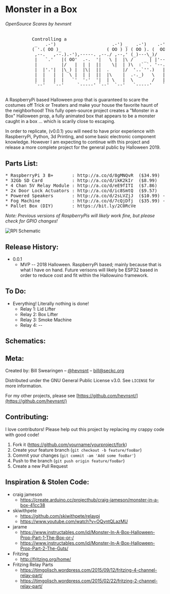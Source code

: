 # Monster in a Box 
###### OpenSource Scares by hevnsnt


<pre>
          Controlling a
           _   .-')                     .-') _   .-')    .-') _     ('-.  _  .-')   
          ( '.( OO )_                 ( OO ) ) ( OO ). (  OO) )  _(  OO)( \( -O )  
           ,--.   ,--.).-'),-----. ,--./ ,--,' (_)---\_)/     '._(,------.,------.  
           |   `.'   |( OO'  .-.  '|   \ |  |\ /    _ | |'--...__)|  .---'|   /`. ' 
           |         |/   |  | |  ||    \|  | )\  :` `. '--.  .--'|  |    |  /  | | 
           |  |'.'|  |\_) |  |\|  ||  .     |/  '..`''.)   |  |  (|  '--. |  |_.' | 
           |  |   |  |  \ |  | |  ||  |\    |  .-._)   \   |  |   |  .--' |  .  '.' 
           |  |   |  |   `'  '-'  '|  | \   |  \       /   |  |   |  `---.|  |\  \  
           `--'   `--'     `-----' `--'  `--'   `-----'    `--'   `------'`--' '--' 
                                                                           IN A BOX          
</pre>


A RaspberryPi based Halloween prop that is guaranteed to scare the costumes off Trick or Treaters and make your house the favorite haunt of the neighborhood! This fully open-source project creates a "Monster in a Box" Halloween prop, a fully animated box that appears to be a monster caught in a box ... which is scarily close to escaping.

In order to replicate, (v0.0.1) you will need to have prior experience with RaspberryPi, Python, 3d Printing, and some basic electronic component knowledge. However I am expecting to continue with this project and release a more complete project for the general public by Halloween 2019.


## Parts List:
<pre>
* RaspberryPi 3 B+       : http://a.co/d/8gMNQvR  ($34.99) 
* 32Gb SD Card           : http://a.co/d/ikK2kIr  ($8.99)
* 4 Chan 5V Relay Module : http://a.co/d/eE9fITI  ($7.86)
* 2x Door Lock Actuators : http://a.co/d/ic8SmtQ  ($9.57)
* Powered Speakers       : http://a.co/d/2sLVZjJ  ($10.99) --  Not required, but you should!
* Fog Machine            : http://a.co/d/7cQjDfj  ($35.99) --  Not required, makes it seriously awesome!
* Pallet Box (DIY)       : https://bit.ly/2C0RcVe
</pre>

*Note: Previous versions of RaspberryPis will likely work fine, but please check for GPIO changes!*

![RPI Schematic](https://github.com/hevnsnt/monster/blob/master/images/schematic.png "RPI Schematic")


## Release History:

* 0.0.1
    * MVP -- 2018 Halloween. RaspberryPi based; mainly because that is what I have on hand. Future verisons will likely be ESP32 based in order to reduce cost and fit within the Hallowuino framework.

## To Do:
* Everything! Literally nothing is done!
	* Relay 1: Lid Lifter
	* Relay 2: Box Lifter
	* Relay 3: Smoke Machine
	* Relay 4: --

## Schematics:


## Meta:
Created by: Bill Swearingen – [@hevnsnt](https://twitter.com/hevnsnt) – bill@seckc.org

Distributed under the GNU General Public License v3.0. See ``LICENSE`` for more information.

For my other projects, please see [https://github.com/hevnsnt/](https://github.com/hevnsnt/)

## Contributing:
I love contributors! Please help out this project by replacing my crappy code with good code!

1. Fork it (<https://github.com/yourname/yourproject/fork>)
2. Create your feature branch (`git checkout -b feature/fooBar`)
3. Commit your changes (`git commit -am 'Add some fooBar'`)
4. Push to the branch (`git push origin feature/fooBar`)
5. Create a new Pull Request

## Inspiration & Stolen Code:
* craig jameson
	* https://create.arduino.cc/projecthub/craig-jameson/monster-in-a-box-41cc38
* skiwithpete
	* https://github.com/skiwithpete/relaypi
    * https://www.youtube.com/watch?v=OQyntQLazMU
* jarame
	* https://www.instructables.com/id/Monster-In-A-Box-Halloween-Prop-Part-1-The-Box-or-/
    * https://www.instructables.com/id/Monster-In-A-Box-Halloween-Prop-Part-2-The-Guts/
* Fritzing
	* http://fritzing.org/home/
* Fritzing Relay Parts
	* https://timgolisch.wordpress.com/2015/09/12/fritzing-4-channel-relay-part/
    * https://timgolisch.wordpress.com/2015/02/22/fritzing-2-channel-relay-part/
